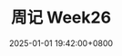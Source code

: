 ---
title: 周记 Week26
excerpt: 2024-12-23 ~ 2024-12-29. 
date: 2025-01-01 19:42:00+0800
image: https://pic.axi404.top/122710477_p0.2krwnj843d.webp
categories:
    - 'Daily Talk'
    - 'Weekly Journal'
tags:
    - 'Daily Talk'
    - 'Weekly Journal'
top: 1
---